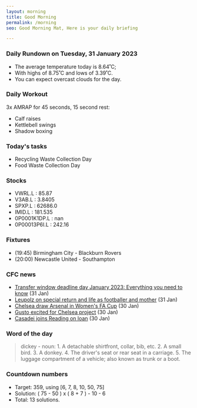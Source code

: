 ```yaml
---
layout: morning
title: Good Morning
permalink: /morning
seo: Good Morning Mat, Here is your daily briefing

---
```


<!-- weather_marker starts -->
### Daily Rundown on Tuesday, 31 January 2023

- The average temperature today is 8.64˚C;
- With highs of 8.75˚C and lows of 3.39˚C.
- You can expect overcast clouds for the day.

<!-- weather_marker ends -->

### Daily Workout
<!-- workout_marker starts -->
3x AMRAP for 45 seconds, 15 second rest:

- Calf raises
- Kettlebell swings
- Shadow boxing

<!-- workout_marker ends -->

### Today's tasks
<!-- task_marker starts -->
- Recycling Waste Collection Day
- Food Waste Collection Day

<!-- task_marker ends -->

### Stocks

<!-- stocks_marker starts -->

- VWRL.L : 85.87
- V3AB.L : 3.8405
- SPXP.L : 62686.0
- IMID.L : 181.535
- 0P0001K1DP.L : nan
- 0P00013P6I.L : 242.16

<!-- stocks_marker ends -->

### Fixtures

<!-- sports_marker starts -->

<ul>
<li>(19:45) Birmingham City - Blackburn Rovers</li>
<li>(20:00) Newcastle United - Southampton</li>
</ul>

<!-- sports_marker ends -->

### CFC news

<!-- cfc_marker starts -->
- [Transfer window deadline day January 2023: Everything you need to know](https://chelseafc.com/en/news/article/transfer-window-deadline-day-january-2023-everything-you-need-to-know) (31 Jan)
- [Leupolz on special return and life as footballer and mother](https://chelseafc.com/en/news/article/leupolz-on-special-return-and-life-as-footballer-and-mother) (31 Jan)
- [Chelsea draw Arsenal in Women's FA Cup](https://chelseafc.com/en/news/article/chelsea-draw-arsenal-in-womens-fa-cup) (30 Jan)
- [Gusto excited for Chelsea project](https://chelseafc.com/en/news/article/gusto-excited-for-chelsea-project) (30 Jan)
- [Casadei joins Reading on loan](https://chelseafc.com/en/news/article/casadei-joins-reading-on-loan) (30 Jan)

<!-- cfc_marker ends -->

### Word of the day
<!-- word_marker starts -->

 > dickey - noun: 1. A detachable shirtfront, collar, bib, etc. 2. A small bird. 3. A donkey. 4. The driver's seat or rear seat in a carriage. 5. The luggage compartment of a vehicle; also known as trunk or a boot.

<!-- word_marker ends -->

### Countdown numbers
<!-- game_marker starts -->

- Target: 359, using [6, 7, 8, 10, 50, 75]
- Solution: ( 75 - 50 ) x ( 8 + 7 ) - 10 - 6
- Total: 13 solutions.

<!-- game_marker ends -->
